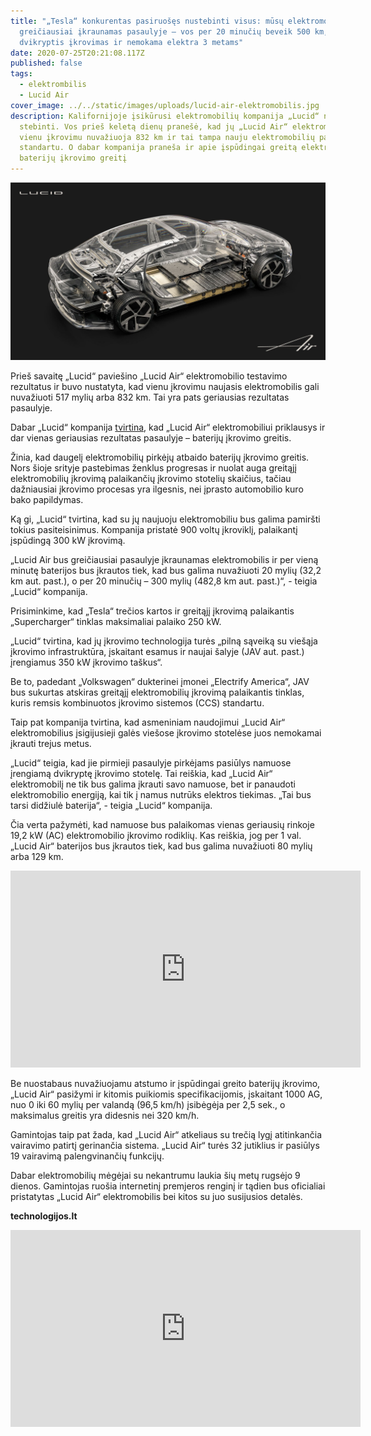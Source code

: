 ```yaml
---
title: "„Tesla“ konkurentas pasiruošęs nustebinti visus: mūsų elektromobilis bus
  greičiausiai įkraunamas pasaulyje – vos per 20 minučių beveik 500 km,
  dvikryptis įkrovimas ir nemokama elektra 3 metams"
date: 2020-07-25T20:21:08.117Z
published: false
tags:
  - elektrombilis
  - Lucid Air
cover_image: ../../static/images/uploads/lucid-air-elektromobilis.jpg
description: Kalifornijoje įsikūrusi elektromobilių kompanija „Lucid“ nenustoja
  stebinti. Vos prieš keletą dienų pranešė, kad jų „Lucid Air“ elektromobilis
  vienu įkrovimu nuvažiuoja 832 km ir tai tampa nauju elektromobilių pasaulio
  standartu. O dabar kompanija praneša ir apie įspūdingai greitą elektromobilio
  baterijų įkrovimo greitį
---
```

![Lucid Air](../../static/images/uploads/lucid-air-elektromobilis-2.jpg "Lucid Air")

Prieš savaitę „Lucid“ paviešino „Lucid Air“ elektromobilio testavimo rezultatus ir buvo nustatyta, kad vienu įkrovimu naujasis elektromobilis gali nuvažiuoti 517 mylių arba 832 km. Tai yra pats geriausias rezultatas pasaulyje.

Dabar „Lucid“ kompanija [tvirtina](https://lucidmotors.com/), kad „Lucid Air“ elektromobiliui priklausys ir dar vienas geriausias rezultatas pasaulyje – baterijų įkrovimo greitis.

Žinia, kad daugelį elektromobilių pirkėjų atbaido baterijų įkrovimo greitis. Nors šioje srityje pastebimas ženklus progresas ir nuolat auga greitąjį elektromobilių įkrovimą palaikančių įkrovimo stotelių skaičius, tačiau dažniausiai įkrovimo procesas yra ilgesnis, nei įprasto automobilio kuro bako papildymas.

Ką gi, „Lucid“ tvirtina, kad su jų naujuoju elektromobiliu bus galima pamiršti tokius pasiteisinimus. Kompanija pristatė 900 voltų įkroviklį, palaikantį įspūdingą 300 kW įkrovimą.

„Lucid Air bus greičiausiai pasaulyje įkraunamas elektromobilis ir per vieną minutę baterijos bus įkrautos tiek, kad bus galima nuvažiuoti 20 mylių (32,2 km aut. past.), o per 20 minučių – 300 mylių (482,8 km aut. past.)“, - teigia „Lucid“ kompanija.

Prisiminkime, kad „Tesla“ trečios kartos ir greitąjį įkrovimą palaikantis „Supercharger“ tinklas maksimaliai palaiko 250 kW.

„Lucid“ tvirtina, kad jų įkrovimo technologija turės „pilną sąveiką su viešąja įkrovimo infrastruktūra, įskaitant esamus ir naujai šalyje (JAV aut. past.) įrengiamus 350 kW įkrovimo taškus“.

Be to, padedant „Volkswagen“ dukterinei įmonei „Electrify America“, JAV bus sukurtas atskiras greitąjį elektromobilių įkrovimą palaikantis tinklas, kuris remsis kombinuotos įkrovimo sistemos (CCS) standartu.

Taip pat kompanija tvirtina, kad asmeniniam naudojimui „Lucid Air“ elektromobilius įsigijusieji galės viešose įkrovimo stotelėse juos nemokamai įkrauti trejus metus.

„Lucid“ teigia, kad jie pirmieji pasaulyje pirkėjams pasiūlys namuose įrengiamą dvikryptę įkrovimo stotelę. Tai reiškia, kad „Lucid Air“ elektromobilį ne tik bus galima įkrauti savo namuose, bet ir panaudoti elektromobilio energiją, kai tik į namus nutrūks elektros tiekimas. „Tai bus tarsi didžiulė baterija“, - teigia „Lucid“ kompanija.

Čia verta pažymėti, kad namuose bus palaikomas vienas geriausių rinkoje 19,2 kW (AC) elektromobilio įkrovimo rodiklių. Kas reiškia, jog per 1 val. „Lucid Air“ baterijos bus įkrautos tiek, kad bus galima nuvažiuoti 80 mylių arba 129 km.

<iframe width="560" height="315" src="https://www.youtube.com/embed/tMPOUFkRSfY" frameborder="0" allow="accelerometer; autoplay; encrypted-media; gyroscope; picture-in-picture" allowfullscreen></iframe>

Be nuostabaus nuvažiuojamu atstumo ir įspūdingai greito baterijų įkrovimo, „Lucid Air“ pasižymi ir kitomis puikiomis specifikacijomis, įskaitant 1000 AG, nuo 0 iki 60 mylių per valandą (96,5 km/h) įsibėgėja per 2,5 sek., o maksimalus greitis yra didesnis nei 320 km/h.

Gamintojas taip pat žada, kad „Lucid Air“ atkeliaus su trečią lygį atitinkančia vairavimo patirtį gerinančia sistema. „Lucid Air“ turės 32 jutiklius ir pasiūlys 19 vairavimą palengvinančių funkcijų.

Dabar elektromobilių mėgėjai su nekantrumu laukia šių metų rugsėjo 9 dienos. Gamintojas ruošia internetinį premjeros renginį ir tądien bus oficialiai pristatytas „Lucid Air“ elektromobilis bei kitos su juo susijusios detalės.

**technologijos.lt**

<iframe width="560" height="315" src="https://www.youtube.com/embed/jbXEWi-OK4o" frameborder="0" allow="accelerometer; autoplay; encrypted-media; gyroscope; picture-in-picture" allowfullscreen></iframe>